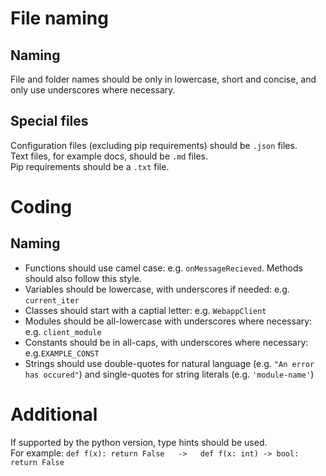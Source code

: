 # File naming
## Naming
File and folder names should be only in lowercase, short and concise, and only use underscores where necessary. <br/>

## Special files
Configuration files (excluding pip requirements) should be `.json` files. <br/>
Text files, for example docs, should be `.md` files. <br/>
Pip requirements should be a `.txt` file. <br/>

# Coding 

## Naming
- Functions should use camel case: e.g. `onMessageRecieved`. Methods should also follow this style.
- Variables should be lowercase, with underscores if needed: e.g. `current_iter`
- Classes should start with a captial letter: e.g. `WebappClient`
- Modules should be all-lowercase with underscores where necessary: e.g. `client_module`
- Constants should be in all-caps, with underscores where necessary: e.g.`EXAMPLE_CONST`
- Strings should use double-quotes for natural language (e.g. `"An error has occured"`) and single-quotes for string literals (e.g. `'module-name'`)

# Additional
If supported by the python version, type hints should be used. <br/>
For example: `def f(x): return False   ->   def f(x: int) -> bool: return False` 